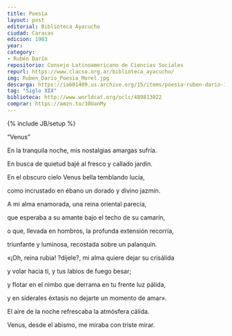 ```yaml
---
title: Poesía
layout: post
editorial: Biblioteca Ayacucho
ciudad: Caracas
edicion: 1983
year:
category:
- Rubén Darío
repositorio: Consejo Latinoamericano de Ciencias Sociales
repurl: https://www.clacso.org.ar/biblioteca_ayacucho/
img: Ruben_Dario_Poesia_Morel.jpg
descarga: https://ia601409.us.archive.org/15/items/poesia-ruben-dario-1/Poesia_Ruben_Dario%281%29.pdf
tag: "Siglo XIX"
biblioteca: http://www.worldcat.org/oclc/489813022
comprar: https://amzn.to/30UanMy
---
```

{% include JB/setup %}

“Venus”

En la tranquila noche, mis nostalgias amargas sufría. 
 
En busca de quietud bajé al fresco y callado jardín. 
 
En el obscuro cielo Venus bella temblando lucía, 
 
como incrustado en ébano un dorado y divino jazmín. 
 
 
A mi alma enamorada, una reina oriental parecía, 
 
que esperaba a su amante bajo el techo de su camarín, 
 
o que, llevada en hombros, la profunda extensión recorría, 
 
triunfante y luminosa, recostada sobre un palanquín. 
 
 
«¡Oh, reina rubia! ?díjele?, mi alma quiere dejar su crisálida 
 
y volar hacia ti, y tus labios de fuego besar; 
 
y flotar en el nimbo que derrama en tu frente luz pálida, 
 
 
y en siderales éxtasis no dejarte un momento de amar». 
 
El aire de la noche refrescaba la atmósfera cálida. 
 
Venus, desde el abismo, me miraba con triste mirar.
 
